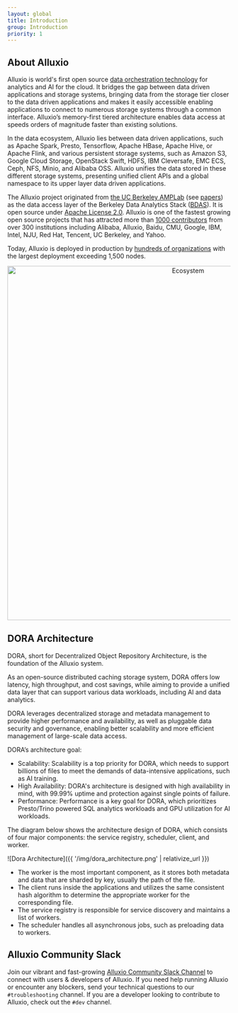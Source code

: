 ```yaml
---
layout: global
title: Introduction
group: Introduction
priority: 1
---
```


## About Alluxio

Alluxio is world's first open source [data orchestration technology](https://www.alluxio.io/blog/data-orchestration-the-missing-piece-in-the-data-world/)
for analytics and AI for the cloud. It bridges the gap between data driven applications and storage
systems, bringing data from the storage tier closer to the data driven applications and makes it
easily accessible enabling applications to connect to numerous storage systems through a common
interface. Alluxio’s memory-first tiered architecture enables data access at speeds orders of
magnitude faster than existing solutions.

In the data ecosystem, Alluxio lies between data driven applications, such as Apache Spark, Presto, Tensorflow, Apache HBase, Apache Hive, or Apache Flink, and various persistent storage systems, such
as Amazon S3, Google Cloud Storage, OpenStack Swift, HDFS, IBM Cleversafe, EMC ECS, Ceph,
NFS, Minio, and Alibaba OSS. Alluxio unifies the data stored in these different storage systems,
presenting unified client APIs and a global namespace to its upper layer data driven applications.

The Alluxio project originated from [the UC Berkeley AMPLab](https://amplab.cs.berkeley.edu/software/) (see [papers](https://www2.eecs.berkeley.edu/Pubs/TechRpts/2018/EECS-2018-29.html)) as
the data access layer of the Berkeley Data Analytics Stack ([BDAS](https://amplab.cs.berkeley.edu/bdas/)).
It is open source under [Apache License 2.0](https://github.com/alluxio/alluxio/blob/master/LICENSE).
Alluxio is one of the fastest growing open source projects that has attracted more than [1000 contributors](https://github.com/alluxio/alluxio/graphs/contributors) from over 300 institutions including Alibaba, Alluxio, Baidu, CMU, Google, IBM, Intel, NJU, Red Hat, Tencent, UC Berkeley, and Yahoo.

Today, Alluxio is deployed in production by [hundreds of organizations](https://www.alluxio.io/powered-by-alluxio)
with the largest deployment exceeding 1,500 nodes.

<p align="center">
<img src="https://d39kqat1wpn1o5.cloudfront.net/app/uploads/2021/07/alluxio-overview-r071521.png" width="800" alt="Ecosystem"/>
</p>

## DORA Architecture

DORA, short for Decentralized Object Repository Architecture, is the foundation of the Alluxio system.

As an open-source distributed caching storage system, DORA offers low latency, high throughput, and cost savings,
while aiming to provide a unified data layer that can support various data workloads, including AI and data analytics.

DORA leverages decentralized storage and metadata management to provide higher performance and availability,
as well as pluggable data security and governance, enabling better scalability and more efficient management of large-scale data access.

DORA’s architecture goal:
* Scalability: Scalability is a top priority for DORA, which needs to support billions of files to meet the demands of data-intensive applications, such as AI training.
* High Availability: DORA's architecture is designed with high availability in mind, with 99.99% uptime and protection against single points of failure.
* Performance: Performance is a key goal for DORA, which prioritizes Presto/Trino powered SQL analytics workloads and GPU utilization for AI workloads.

The diagram below shows the architecture design of DORA, which consists of four major components: the service registry, scheduler, client, and worker. 

![Dora Architecture]({{ '/img/dora_architecture.png' | relativize_url }})

* The worker is the most important component, as it stores both metadata and data that are sharded by key, usually the path of the file.
* The client runs inside the applications and utilizes the same consistent hash algorithm to determine the appropriate worker for the corresponding file.
* The service registry is responsible for service discovery and maintains a list of workers.
* The scheduler handles all asynchronous jobs, such as preloading data to workers.

## Alluxio Community Slack

Join our vibrant and fast-growing [Alluxio Community Slack Channel](https://www.alluxio.io/slack) to connect with users & developers of Alluxio. If you need help running Alluxio or encounter any blockers, send your technical questions to our `#troubleshooting` channel. If you are a developer looking to contribute to Alluxio, check out the `#dev` channel.
